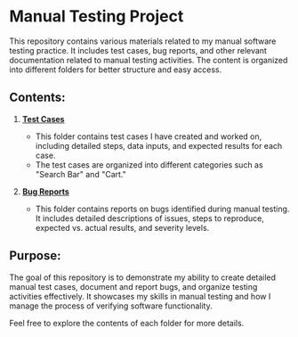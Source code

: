 # Manual Testing Project

This repository contains various materials related to my manual software testing practice. It includes test cases, bug reports, and other relevant documentation related to manual testing activities. The content is organized into different folders for better structure and easy access.

## Contents:

1. **[Test Cases]([Test-Cases](https://github.com/kamknap/Manual-Testing/tree/main/Test-Cases))**
   - This folder contains test cases I have created and worked on, including detailed steps, data inputs, and expected results for each case.
   - The test cases are organized into different categories such as "Search Bar" and "Cart."

2. **[Bug Reports]([Bug-Reports](https://github.com/kamknap/Manual-Testing/tree/main/Bug-Reports))**
   - This folder contains reports on bugs identified during manual testing. It includes detailed descriptions of issues, steps to reproduce, expected vs. actual results, and severity levels.

## Purpose:
The goal of this repository is to demonstrate my ability to create detailed manual test cases, document and report bugs, and organize testing activities effectively. It showcases my skills in manual testing and how I manage the process of verifying software functionality.

Feel free to explore the contents of each folder for more details.
